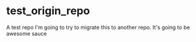 # test_origin_repo
A test repo
I'm going to try to migrate this to another repo.
It's going to be awesome sauce

